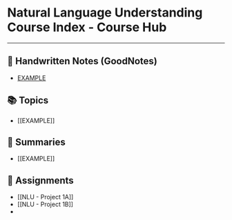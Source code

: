 # Natural Language Understanding Course Index - Course Hub
---
## 📄 Handwritten Notes (GoodNotes)
- [EXAMPLE](file:///path/to/google/drive/GoodNotes/Lecture1.pdf)

## 📚 Topics
- [[EXAMPLE]]

## 📝 Summaries
- [[EXAMPLE]]

## 📑 Assignments
- [[NLU - Project 1A]]
- [[NLU - Project 1B]]
- 

